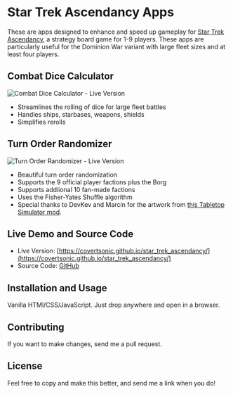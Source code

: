 # Star Trek Ascendancy Apps

These are apps designed to enhance and speed up gameplay for [Star Trek Ascendancy](https://boardgamegeek.com/boardgame/193949/star-trek-ascendancy), a strategy board game for 1-9 players. These apps are particularly useful for the Dominion War variant with large fleet sizes and at least four players.

## Combat Dice Calculator
![Combat Dice Calculator - Live Version](https://covertsonic.github.io/star_trek_ascendancy/favicon/preview-dice-calculator-2.png)
- Streamlines the rolling of dice for large fleet battles
- Handles ships, starbases, weapons, shields
- Simplifies rerolls

## Turn Order Randomizer
![Turn Order Randomizer - Live Version](https://covertsonic.github.io/star_trek_ascendancy/favicon/preview-turn-order-2.png)
- Beautiful turn order randomization
- Supports the 9 official player factions plus the Borg
- Supports addiional 10 fan-made factions
- Uses the Fisher-Yates Shuffle algorithm
- Special thanks to DevKev and Marcin for the artwork from [this Tabletop Simulator mod](https://steamcommunity.com/sharedfiles/filedetails/?id=1559499743).

## Live Demo and Source Code
- Live Version: [https://covertsonic.github.io/star_trek_ascendancy/](https://covertsonic.github.io/star_trek_ascendancy/)
- Source Code: [GitHub](https://codesandbox.io/p/github/covertsonic/star_trek_ascendancy_apps/main)

## Installation and Usage
Vanilla HTMl/CSS/JavaScript.  Just drop anywhere and open in a browser.

## Contributing
If you want to make changes, send me a pull request.

## License
Feel free to copy and make this better, and send me a link when you do!
